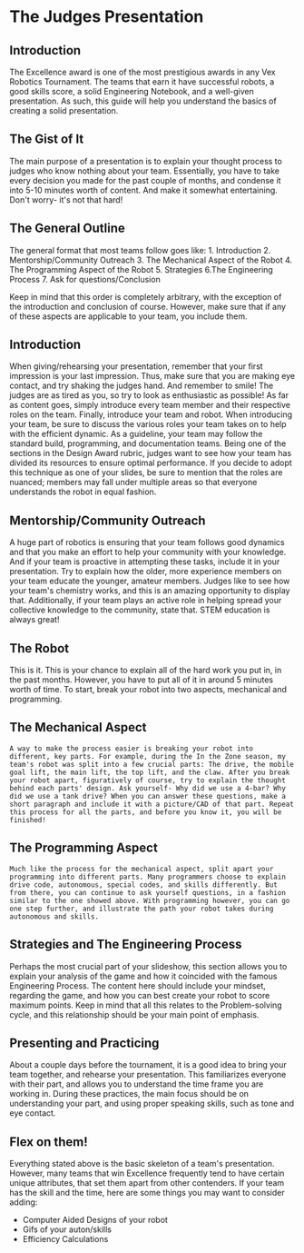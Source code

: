 The Judges Presentation
=======================

Introduction
------------
The Excellence award is one of the most prestigious awards in any Vex Robotics Tournament. The teams that earn it have successful robots, a good skills score, a solid Engineering Notebook, and a well-given presentation. As such, this guide will help you understand the basics of creating a solid presentation.

The Gist of It
--------------
  The main purpose of a presentation is to explain your thought process to judges who know nothing about your team. Essentially, you have to take every decision you made for the past couple of months, and condense it into 5-10 minutes worth of content. And make it somewhat entertaining. Don't worry- it's not that hard!

The General Outline
-----------
  The general format that most teams follow goes like:
    1. Introduction
    2. Mentorship/Community Outreach
    3. The Mechanical Aspect of the Robot
    4. The Programming Aspect of the Robot
    5. Strategies
    6.The Engineering Process
    7. Ask for questions/Conclusion

  Keep in mind that this order is completely arbitrary, with the exception of the introduction and conclusion of course. However, make sure that if any of these aspects are applicable to your team, you include them.

 Introduction
------------
   When giving/rehearsing your presentation, remember that your first impression is your last impression. Thus, make sure that you are making eye contact, and try shaking the judges hand. And remember to smile! The judges are as tired as you, so try to look as enthusiastic as possible! As far as content goes, simply introduce every team member and their respective roles on the team. Finally, introduce your team and robot. When introducing your team, be sure to discuss the various roles your team takes on to help with the efficient dynamic. As a guideline, your team may follow the standard build, programming, and documentation teams. Being one of the sections in the Design Award rubric, judges want to see how your team has divided its resources to ensure optimal performance. If you decide to adopt this technique as one of your slides, be sure to mention that the roles are nuanced; members may fall under multiple areas so that everyone understands the robot in equal fashion.

 Mentorship/Community Outreach
-----------------------------
   A huge part of robotics is ensuring that your team follows good dynamics and that you make an effort to help your community with your knowledge. And if your team is proactive in attempting these tasks, include it in your presentation. Try to explain how the older, more experience members on your team educate the younger, amateur members. Judges like to see how your team's chemistry works, and this is an amazing opportunity to display that. Additionally, if your team plays an active role in helping spread your collective knowledge to the community, state that. STEM education is always great!

 The Robot
---------
   This is it. This is your chance to explain all of the hard work you put in, in the past months. However, you have to put all of it in around 5 minutes worth of time. To start, break your robot into two aspects, mechanical and programming.

 The Mechanical Aspect
---------------------
    A way to make the process easier is breaking your robot into different, key parts. For example, during the In the Zone season, my team's robot was split into a few crucial parts: The drive, the mobile goal lift, the main lift, the top lift, and the claw. After you break your robot apart, figuratively of course, try to explain the thought behind each parts' design. Ask yourself- Why did we use a 4-bar? Why did we use a tank drive? When you can answer these questions, make a short paragraph and include it with a picture/CAD of that part. Repeat this process for all the parts, and before you know it, you will be finished!

 The Programming Aspect
----------------------
    Much like the process for the mechanical aspect, split apart your programming into different parts. Many programmers choose to explain drive code, autonomous, special codes, and skills differently. But from there, you can continue to ask yourself questions, in a fashion similar to the one showed above. With programming however, you can go one step further, and illustrate the path your robot takes during autonomous and skills.

 Strategies and The Engineering Process
--------------------------------------
   Perhaps the most crucial part of your slideshow, this section allows you to explain your analysis of the game and how it coincided with the famous Engineering Process. The content here should include your mindset, regarding the game, and how you can best create your robot to score maximum points. Keep in mind that all this relates to the Problem-solving cycle, and this relationship should be your main point of emphasis.

 Presenting and Practicing
------------------------
   About a couple days before the tournament, it is a good idea to bring your team together, and rehearse your presentation. This familiarizes everyone with their part, and allows you to understand the time frame you are working in. During these practices, the main focus should be on understanding your part, and using proper speaking skills, such as tone and eye contact.

 Flex on them!
-------------
   Everything stated above is the basic skeleton of a team's presentation. However, many teams that win Excellence frequently tend to have certain unique attributes, that set them apart from other contenders. If your team has the skill and the time, here are some things you may want to consider adding:

   - Computer Aided Designs of your robot
   - Gifs of your auton/skills
   - Efficiency Calculations
